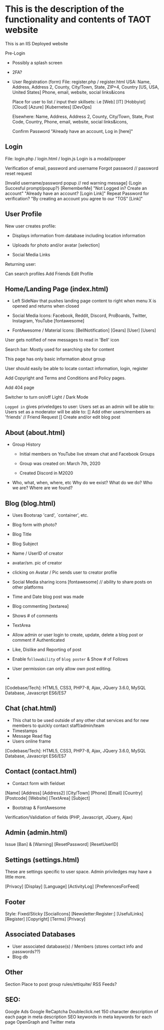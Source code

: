 # This is the description of the functionality and contents of TAOT website

This is an IIS Deployed website

Pre-Login

* Possibly a splash screen
* 2FA?

* User Registration
  (form)
File: register.php / register.html
  USA: Name, Address, Address 2, County, City/Town, State, ZIP+4, Country [US, USA, United States] Phone, email, website, social links&icons

  Place for user to list / input their skillsets: i.e [Web] [IT] [Hobbyist] [Cloud] [Azure] [Kubernetes] [DevOps]

  Elsewhere:  Name, Address, Address 2, County, City/Town, State, Post Code, Country, Phone, email, website, social links&icons,

  Confirm Password
  "Already have an account, Log in [here]"

## Login

File: login.php / login.html / login.js
Login is a modal/popper

Verification of email, password and username
Forgot password // password reset request

[Invalid username/password popup // red warning message]
{Login Succesful prompt/popup?}
[RememberMe]
"Not Logged in? Create an account"
"Already have an account? [Login Link]"
Repeat Password for verification?
"By creating an account you agree to our "TOS" [Link]"

## User Profile

New user creates profile:

* Displays information from database including location information

* Uploads for photo and/or avatar [selection]

* Social Media Links

Returning user:

Can search profiles
Add Friends
Edit Profile

## Home/Landing Page (index.html)

* Left SideNav that pushes landing page content to right when menu X is opened and returns when closed

* Social Media Icons:
   Facebook, Reddit, Discord, ProBoards, Twitter, Instagram, YouTube [fontawesome]

* FontAwesome / Material Icons:
  [BellNotification] [Gears] [User] [Users]

User gets notified of new messages to read in 'Bell' icon

Search bar: Mostly used for searching site for content

This page has only basic information about group

User should easily be able to locate contact information, login, register

Add Copyright and Terms and Conditions and Policy pages.

Add 404 page

Switcher to turn on/off Light / Dark Mode

`Logged in` gives priveledges to user:
Users set as an admin will be able to:
Users set as a moderator will be able to:
[] Add other users/members as 'friends' // Friend Request
[] Create and/or edit blog post

## About (about.html)

* Group History

  * Initial members on YouTube live stream chat and Facebook Groups
  * Group was created on: March 7th, 2020

  * Created Discord in M2020

* Who, what, when, where, etc
  Why do we exist? What do we do? Who we are? Where are we found?

## Blog (blog.html)

* Uses Bootsrap 'card', `container', etc.

* Blog form with photo?

* Blog Title

* Blog Subject

* Name / UserID of creator

* avatar/sm. pic of creator

* clicking on Avatar / Pic sends user to creator profile

* Social Media sharing icons [fontawesome] // ability to share posts on other platforms

* Time and Date blog post was made

* Blog commenting [textarea]

* Shows # of comments

* TextArea

* Allow admin or user login to create, update, delete a blog post or comment if Authenticated

* Like, Dislike and Reporting of post

* Enable f`ollowability` of `blog poster` & Show # of Follows

* User permission can only allow own post editing.
*
[Codebase/Tech]:
 HTML5, CSS3, PHP7-8, Ajax, JQuery 3.6.0, MySQL Database, Javascript ES6/ES7

## Chat (chat.html)

* This chat to be used outside of any other chat services and for new members to quickly contact staff/admin/team
* Timestamps
* Message Read flag
* Users online frame

[Codebase/Tech]:
 HTML5, CSS3, PHP7-8, Ajax, JQuery 3.6.0, MySQL Database, Javascript ES6/ES7

## Contact (contact.html)

* Contact form with fieldset

[Name] [Address] [Address2] [City/Town] [Phone] [Email] [Country] [Postcode]
[Website] [TextArea] [Subject]

* Bootstrap & FontAwesome

Verification/Validiation of fields (PHP, Javascript, JQuery, Ajax)

## Admin (admin.html)

Issue [Ban] & [Warning]
[ResetPassword]
[ResetUserID]

## Settings (settings.html)

These are settings specific to user space.  Admin priviledges may have a little more.

[Privacy] [Display] [Language] [ActivityLog] [PreferencesForFeed]

## Footer

Style: Fixed/Sticky
[SocialIcons] [Newsletter:Register:] [UsefulLinks]
[Register] [Copyright] [Terms] [Privacy]

## Associated Databases

* User associated database(s) / Members (stores contact info and passwords??)
* Blog db

## Other

 Section Place to post group rules/ettiquite/
 RSS Feeds?

## SEO:
Google Ads
Google ReCaptcha
Doubleclick.net
150 character description of each page in meta description
SEO keywords in meta keywords for each page
OpenGraph and Twitter meta
